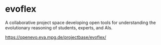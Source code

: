 # evoflex
A collaborative project space developing open tools for
understanding the evolutionary reasoning of students, experts, and AIs.

https://openevo.eva.mpg.de/projectbase/evoflex/
